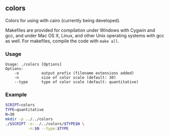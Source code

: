 colors
------

Colors for using with cairo (currently being developed).

Makefiles are provided for compilation under Windows with Cygwin and gcc,
and under Mac OS X, Linux, and other Unix operating systems with gcc as
well. For makefiles, compile the code with `make all`.

### Usage ###

```
Usage: ./colors [Options]
Options:
    -o          output prefix (filename extensions added)
    -n          size of color scale (default: 30)
    --type      type of color scale (default: quantitative)
```

### Example ###

```bash
SCRIPT=colors
TYPE=quantitative
N=30
mkdir -p ../../colors
./$SCRIPT -o:../../colors/$TYPE$N \
          -n:$N --type:$TYPE
```